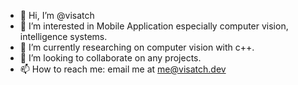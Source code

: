 - 👋 Hi, I’m @visatch
- 👀 I’m interested in Mobile Application especially computer vision, intelligence systems.
- 🌱 I’m currently researching on computer vision with c++.
- 💞️ I’m looking to collaborate on any projects.
- 📫 How to reach me: email me at me@visatch.dev

<!---
visatch/visatch is a ✨ special ✨ repository because its `README.md` (this file) appears on your GitHub profile.
You can click the Preview link to take a look at your changes.
--->
